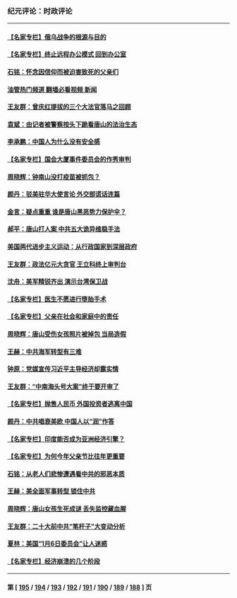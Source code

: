 ### 纪元评论：时政评论
---
#### [【名家专栏】俄乌战争的根源与目的](../../pages/nsc1025/n13763508.md?06210330) 
#### [【名家专栏】终止远程办公模式 回到办公室](../../pages/nsc1025/n13763506.md?06210330) 
#### [石铭：怀念因信仰而被迫害致死的父亲们](../../pages/nsc1025/n13763349.md?06210330) 
#### [油管热门频道 翻墙必看视频 新闻](ok?06210330)
#### [王友群：曾庆红提拔的三个大法官落马之回顾](../../pages/nsc1025/n13763196.md?06210330) 
#### [袁斌：由记者被警察按头下跪看唐山的法治生态](../../pages/nsc1025/n13763152.md?06210330) 
#### [李承鹏：中国人为什么没有安全感](../../pages/nsc1025/n13762977.md?06210330) 
#### [【名家专栏】国会大厦事件委员会的作秀审判](../../pages/nsc1025/n13762573.md?06210330) 
#### [周晓辉：钟南山没打疫苗被抓包？](../../pages/nsc1025/n13763007.md?06210330) 
#### [颜丹：驳美驻华大使言论 外交部谎话连篇](../../pages/nsc1025/n13762969.md?06210330) 
#### [金言：疑点重重 谁是唐山黑恶势力保护伞？](../../pages/nsc1025/n13762953.md?06210330) 
#### [郝平：唐山打人案 中共五大诡异维稳手法](../../pages/nsc1025/n13762972.md?06210330) 
#### [美国两代进步主义运动：从行政国家到深层政府](../../pages/nsc1025/n13762932.md?06210330) 
#### [王友群：政法亿元大贪官 王立科终上审判台](../../pages/nsc1025/n13762583.md?06210330) 
#### [沈舟：美军精锐齐出 演示台湾保卫战](../../pages/nsc1025/n13762508.md?06210330) 
#### [【名家专栏】医生不愿进行堕胎手术](../../pages/nsc1025/n13762323.md?06210330) 
#### [【名家专栏】父亲在社会和家庭中的责任](../../pages/nsc1025/n13762321.md?06210330) 
#### [周晓辉：唐山受伤女孩照片被掉包 当局造假](../../pages/nsc1025/n13762381.md?06210330) 
#### [王赫：中共海军转型有三难](../../pages/nsc1025/n13762057.md?06210330) 
#### [钟原：党媒宣传习近平主导经济却露实情](../../pages/nsc1025/n13762108.md?06210330) 
#### [王友群：“中南海头号大案”终于要开审了](../../pages/nsc1025/n13761877.md?06210330) 
#### [【名家专栏】抛售人民币 外国投资者逃离中国](../../pages/nsc1025/n13761777.md?06210330) 
#### [颜丹：中共唱衰美欧 中国人以“润”作答](../../pages/nsc1025/n13761830.md?06210330) 
#### [【名家专栏】印度能否成为亚洲经济引擎？](../../pages/nsc1025/n13761754.md?06210330) 
#### [【名家专栏】为何今年父亲节比往年更重要](../../pages/nsc1025/n13761753.md?06210330) 
#### [石铭：从老人们悲惨遭遇看中共的邪恶本质](../../pages/nsc1025/n13761601.md?06210330) 
#### [王赫：美全面军事转型 锁住中共](../../pages/nsc1025/n13761307.md?06210330) 
#### [周晓辉：唐山女孩生死成谜 丢失监控藏血腥](../../pages/nsc1025/n13761555.md?06210330) 
#### [王友群：二十大前中共“笔杆子”大变动分析](../../pages/nsc1025/n13761334.md?06210330) 
#### [夏林：美国“1月6日委员会”让人迷惑](../../pages/nsc1025/n13761126.md?06210330) 
#### [【名家专栏】经济崩溃的几个阶段](../../pages/nsc1025/n13760780.md?06210330) 

---
#### 第 [ [195](./195.md?06210330) / [194](./194.md?06210330) / [193](./193.md?06210330) / [192](./192.md?06210330) / [191](./191.md?06210330) / [190](./190.md?06210330) / [189](./189.md?06210330) / [188](./188.md?06210330) ] 页
